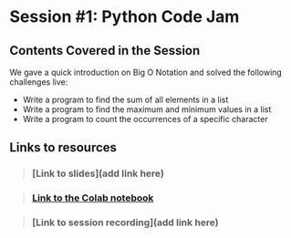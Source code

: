 # Session #1: Python Code Jam

## Contents Covered in the Session
We gave a quick introduction on Big O Notation and solved the following challenges live:
* Write a program to find the sum of all elements in a list
* Write a program to find the maximum and minimum values in a list
* Write a program to count the occurrences of a specific character


## Links to resources

> ### [Link to slides](add link here)

> ### [Link to the Colab notebook](https://colab.research.google.com/drive/1-oRramH2oq7oJyLVDh0p4ia-RjkE1HMf?usp=sharing)

> ### [Link to session recording](add link here)